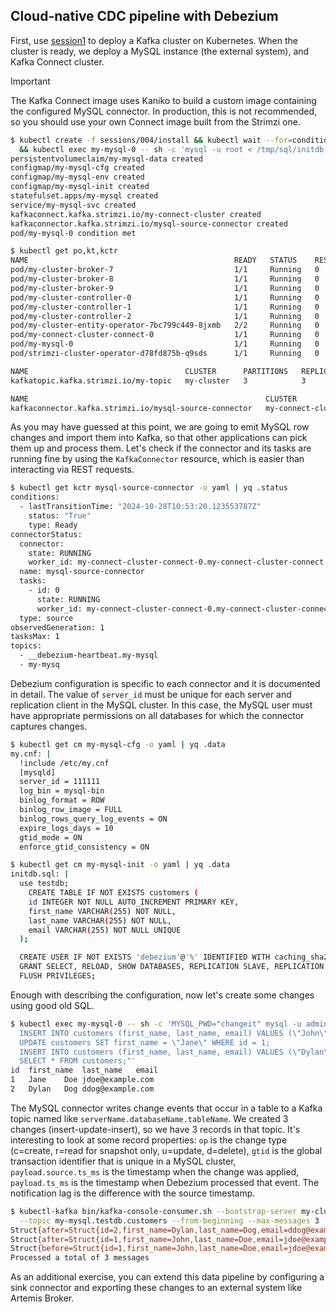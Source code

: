 ## Cloud-native CDC pipeline with Debezium

First, use [session1](/sessions/001) to deploy a Kafka cluster on Kubernetes.
When the cluster is ready, we deploy a MySQL instance (the external system), and Kafka Connect cluster.

> [!IMPORTANT]  
> The Kafka Connect image uses Kaniko to build a custom image containing the configured MySQL connector.
> In production, this is not recommended, so you should use your own Connect image built from the Strimzi one.

```sh
$ kubectl create -f sessions/004/install && kubectl wait --for=condition=Ready pod -l app=my-mysql --timeout=300s \
  && kubectl exec my-mysql-0 -- sh -c 'mysql -u root < /tmp/sql/initdb.sql'
persistentvolumeclaim/my-mysql-data created
configmap/my-mysql-cfg created
configmap/my-mysql-env created
configmap/my-mysql-init created
statefulset.apps/my-mysql created
service/my-mysql-svc created
kafkaconnect.kafka.strimzi.io/my-connect-cluster created
kafkaconnector.kafka.strimzi.io/mysql-source-connector created
pod/my-mysql-0 condition met

$ kubectl get po,kt,kctr
NAME                                              READY   STATUS    RESTARTS   AGE
pod/my-cluster-broker-7                           1/1     Running   0          6m1s
pod/my-cluster-broker-8                           1/1     Running   0          6m1s
pod/my-cluster-broker-9                           1/1     Running   0          6m1s
pod/my-cluster-controller-0                       1/1     Running   0          6m1s
pod/my-cluster-controller-1                       1/1     Running   0          6m1s
pod/my-cluster-controller-2                       1/1     Running   0          6m1s
pod/my-cluster-entity-operator-7bc799c449-8jxmb   2/2     Running   0          5m27s
pod/my-connect-cluster-connect-0                  1/1     Running   0          2m46s
pod/my-mysql-0                                    1/1     Running   0          4m19s
pod/strimzi-cluster-operator-d78fd875b-q9sds      1/1     Running   0          6m30s

NAME                                   CLUSTER      PARTITIONS   REPLICATION FACTOR   READY
kafkatopic.kafka.strimzi.io/my-topic   my-cluster   3            3                    True

NAME                                                     CLUSTER              CONNECTOR CLASS                              MAX TASKS   READY
kafkaconnector.kafka.strimzi.io/mysql-source-connector   my-connect-cluster   io.debezium.connector.mysql.MySqlConnector   1           True
```

As you may have guessed at this point, we are going to emit MySQL row changes and import them into Kafka, so that other applications can pick them up and process them.
Let's check if the connector and its tasks are running fine by using the `KafkaConnector` resource, which is easier than interacting via REST requests.

```sh
$ kubectl get kctr mysql-source-connector -o yaml | yq .status
conditions:
  - lastTransitionTime: "2024-10-28T10:53:20.123553787Z"
    status: "True"
    type: Ready
connectorStatus:
  connector:
    state: RUNNING
    worker_id: my-connect-cluster-connect-0.my-connect-cluster-connect.test.svc:8083
  name: mysql-source-connector
  tasks:
    - id: 0
      state: RUNNING
      worker_id: my-connect-cluster-connect-0.my-connect-cluster-connect.test.svc:8083
  type: source
observedGeneration: 1
tasksMax: 1
topics:
  - __debezium-heartbeat.my-mysql
  - my-mysq
```

Debezium configuration is specific to each connector and it is documented in detail.
The value of `server_id` must be unique for each server and replication client in the MySQL cluster.
In this case, the MySQL user must have appropriate permissions on all databases for which the connector captures changes.

```sh
$ kubectl get cm my-mysql-cfg -o yaml | yq .data
my.cnf: |
  !include /etc/my.cnf
  [mysqld]
  server_id = 111111  
  log_bin = mysql-bin
  binlog_format = ROW
  binlog_row_image = FULL
  binlog_rows_query_log_events = ON
  expire_logs_days = 10
  gtid_mode = ON
  enforce_gtid_consistency = ON

$ kubectl get cm my-mysql-init -o yaml | yq .data
initdb.sql: |
  use testdb;
    CREATE TABLE IF NOT EXISTS customers (
    id INTEGER NOT NULL AUTO_INCREMENT PRIMARY KEY,
    first_name VARCHAR(255) NOT NULL,
    last_name VARCHAR(255) NOT NULL,
    email VARCHAR(255) NOT NULL UNIQUE
  );

  CREATE USER IF NOT EXISTS 'debezium'@'%' IDENTIFIED WITH caching_sha2_password BY 'changeit';
  GRANT SELECT, RELOAD, SHOW DATABASES, REPLICATION SLAVE, REPLICATION CLIENT ON *.* TO 'debezium'@'%';
  FLUSH PRIVILEGES;
```

Enough with describing the configuration, now let's create some changes using good old SQL.

```sh
$ kubectl exec my-mysql-0 -- sh -c 'MYSQL_PWD="changeit" mysql -u admin testdb -e "
  INSERT INTO customers (first_name, last_name, email) VALUES (\"John\", \"Doe\", \"jdoe@example.com\");
  UPDATE customers SET first_name = \"Jane\" WHERE id = 1;
  INSERT INTO customers (first_name, last_name, email) VALUES (\"Dylan\", \"Dog\", \"ddog@example.com\");
  SELECT * FROM customers;"'
id	first_name	last_name	email
1	Jane	Doe	jdoe@example.com
2	Dylan	Dog	ddog@example.com
```

The MySQL connector writes change events that occur in a table to a Kafka topic named like `serverName.databaseName.tableName`.
We created 3 changes (insert-update-insert), so we have 3 records in that topic.
It's interesting to look at some record properties: `op` is the change type (c=create, r=read for snapshot only, u=update, d=delete), `gtid` is the global transaction identifier that is unique in a MySQL cluster, `payload.source.ts_ms` is the timestamp when the change was applied, `payload.ts_ms` is the timestamp when Debezium processed that event. The notification lag is the difference with the source timestamp.

```sh
$ kubectl-kafka bin/kafka-console-consumer.sh --bootstrap-server my-cluster-kafka-bootstrap:9092 \
  --topic my-mysql.testdb.customers --from-beginning --max-messages 3
Struct{after=Struct{id=2,first_name=Dylan,last_name=Dog,email=ddog@example.com},source=Struct{version=2.3.7.Final,connector=mysql,name=my-mysql,ts_ms=1730112871000,db=testdb,table=customers,server_id=111111,gtid=500bc4b7-951a-11ef-aae4-9e82de0bd73c:16,file=mysql-bin.000002,pos=2602,row=0,thread=61},op=c,ts_ms=1730112871209}
Struct{after=Struct{id=1,first_name=John,last_name=Doe,email=jdoe@example.com},source=Struct{version=2.3.7.Final,connector=mysql,name=my-mysql,ts_ms=1730112871000,db=testdb,table=customers,server_id=111111,gtid=500bc4b7-951a-11ef-aae4-9e82de0bd73c:14,file=mysql-bin.000002,pos=1707,row=0,thread=61},op=c,ts_ms=1730112871199}
Struct{before=Struct{id=1,first_name=John,last_name=Doe,email=jdoe@example.com},after=Struct{id=1,first_name=Jane,last_name=Doe,email=jdoe@example.com},source=Struct{version=2.3.7.Final,connector=mysql,name=my-mysql,ts_ms=1730112871000,db=testdb,table=customers,server_id=111111,gtid=500bc4b7-951a-11ef-aae4-9e82de0bd73c:15,file=mysql-bin.000002,pos=2120,row=0,thread=61},op=u,ts_ms=1730112871207}
Processed a total of 3 messages
```

As an additional exercise, you can extend this data pipeline by configuring a sink connector and exporting these changes to an external system like Artemis Broker.
